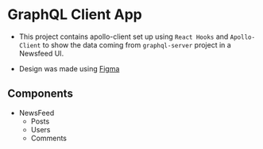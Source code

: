 # GraphQL Client App
- This project contains apollo-client set up using `React Hooks` and `Apollo-Client` to show the data coming from `graphql-server` project in a Newsfeed UI.

- Design was made using [Figma](https://www.figma.com/file/mh1Vg59fkB48cTTHXhBnAV/Newsfeed?node-id=0%3A1)

## Components
- NewsFeed
  -  Posts
  -  Users
  -  Comments
